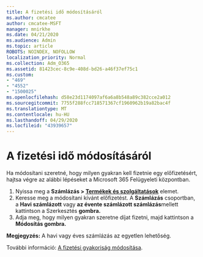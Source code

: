 ```yaml
---
title: A fizetési idő módosításáról
ms.author: cmcatee
author: cmcatee-MSFT
manager: mnirkhe
ms.date: 04/21/2020
ms.audience: Admin
ms.topic: article
ROBOTS: NOINDEX, NOFOLLOW
localization_priority: Normal
ms.collection: Adm_O365
ms.assetid: 81423cec-8c9e-408d-bd26-a46f37ef75c1
ms.custom:
- "469"
- "4552"
- "1500025"
ms.openlocfilehash: d58e23d1174097af6a6a8b548a89c382cce2a012
ms.sourcegitcommit: 7755f288fcc718571367cf1960962b19a82bac4f
ms.translationtype: MT
ms.contentlocale: hu-HU
ms.lasthandoff: 04/29/2020
ms.locfileid: "43939657"
---
```

# <a name="change-how-often-you-pay"></a>A fizetési idő módosításáról

Ha módosítani szeretné, hogy milyen gyakran kell fizetnie egy előfizetésért, hajtsa végre az alábbi lépéseket a Microsoft 365 Felügyeleti központban. 
1. Nyissa meg a **Számlázás > [Termékek és szolgáltatások](https://go.microsoft.com/fwlink/p/?linkid=842054)** elemet.
2. Keresse meg a módosítani kívánt előfizetést. A **Számlázás** csoportban, a **Havi számlázott** vagy **az évente számlázott számlázás**mellett kattintson a Szerkesztés **gombra.** 
3. Adja meg, hogy milyen gyakran szeretne díjat fizetni, majd kattintson a **Módosítás gombra.**

**Megjegyzés:** A havi vagy éves számlázás az egyetlen lehetőség.

További információ: [A fizetési gyakoriság módosítása](https://docs.microsoft.com/microsoft-365/commerce/billing-and-payments/change-payment-frequency?view=o365-worldwide).
